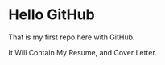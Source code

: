 # Hello GitHub
That is my first repo here with GitHub.

It Will Contain My Resume, and Cover Letter.